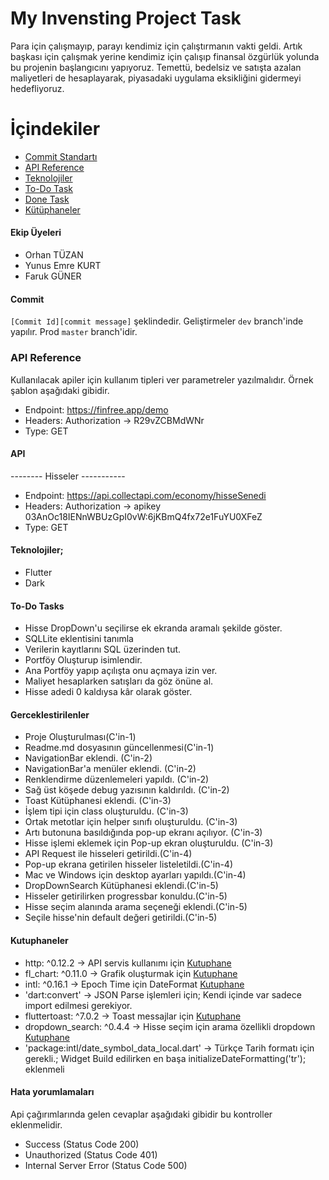 # My Invensting Project Task

Para için çalışmayıp, parayı kendimiz için çalıştırmanın vakti geldi. 
Artık başkası için çalışmak yerine kendimiz için çalışıp finansal özgürlük yolunda bu projenin başlangıcını yapıyoruz.
Temettü, bedelsiz ve satışta azalan maliyetleri de hesaplayarak, piyasadaki uygulama eksikliğini gidermeyi hedefliyoruz.

# İçindekiler
- [Commit Standartı](#commit)
- [API Reference](#api-reference)
- [Teknolojiler](#Teknolojiler)
- [To-Do Task](#To-Do-Tasks)
- [Done Task](#Gerceklestirilenler)
- [Kütüphaneler](#Kutuphaneler)


#### Ekip Üyeleri
- Orhan TÜZAN
- Yunus Emre KURT
- Faruk GÜNER

#### Commit
`[Commit Id][commit message]` şeklindedir. 
Geliştirmeler `dev` branch'inde yapılır. Prod `master` branch'idir.

### API Reference
Kullanılacak apiler için kullanım tipleri ver parametreler yazılmalıdır. Örnek şablon aşağıdaki gibidir.
- Endpoint: https://finfree.app/demo
- Headers: Authorization -> R29vZCBMdWNr
- Type: GET
#### API
-------- Hisseler -----------
- Endpoint: https://api.collectapi.com/economy/hisseSenedi
- Headers: Authorization -> apikey 03AnOc18IENnWBUzGpI0vW:6jKBmQ4fx72e1FuYU0XFeZ
- Type: GET

#### Teknolojiler;
- Flutter
- Dark

#### To-Do Tasks
- Hisse DropDown'u seçilirse ek ekranda aramalı şekilde göster.
- SQLLite eklentisini tanımla
- Verilerin kayıtlarını SQL üzerinden tut.
- Portföy Oluşturup isimlendir.
- Ana Portföy yapıp açılışta onu açmaya izin ver.
- Maliyet hesaplarken satışları da göz önüne al.
- Hisse adedi 0 kaldıysa kâr olarak göster.


#### Gerceklestirilenler
- Proje Oluşturulması(C'in-1)
- Readme.md dosyasının güncellenmesi(C'in-1)
- NavigationBar eklendi. (C'in-2)
- NavigationBar'a menüler eklendi. (C'in-2)
- Renklendirme düzenlemeleri yapıldı. (C'in-2)
- Sağ üst köşede debug yazısının kaldırıldı. (C'in-2)
- Toast Kütüphanesi eklendi. (C'in-3)
- İşlem tipi için class oluşturuldu. (C'in-3)
- Ortak metotlar için helper sınıfı oluşturuldu. (C'in-3)
- Artı butonuna basıldığında pop-up ekranı açılıyor. (C'in-3)
- Hisse işlemi eklemek için Pop-up ekran oluşturuldu. (C'in-3)
- API Request ile hisseleri getirildi.(C'in-4)
- Pop-up ekrana getirilen hisseler listeletildi.(C'in-4)
- Mac ve Windows için desktop ayarları yapıldı.(C'in-4)
- DropDownSearch Kütüphanesi eklendi.(C'in-5)
- Hisseler getirilirken progressbar konuldu.(C'in-5)
- Hisse seçim alanında arama seçeneği eklendi.(C'in-5)
- Seçile hisse'nin default değeri getirildi.(C'in-5)


#### Kutuphaneler
- http: ^0.12.2 -> API servis kullanımı için [Kutuphane](https://pub.dev/packages/http/install)
- fl_chart: ^0.11.0 -> Grafik oluşturmak için [Kutuphane](https://pub.dev/packages/fl_chart/install)
- intl: ^0.16.1 -> Epoch Time için DateFormat [Kutuphane](https://pub.dev/packages/intl/install)
- 'dart:convert' -> JSON Parse işlemleri için; Kendi içinde var sadece import edilmesi gerekiyor.
- fluttertoast: ^7.0.2 -> Toast messajlar için [Kutuphane](https://pub.dev/packages/fluttertoast/install)
- dropdown_search: ^0.4.4 -> Hisse seçim için arama özellikli dropdown [Kutuphane](https://pub.dev/packages/dropdown_search/install)
- 'package:intl/date_symbol_data_local.dart' -> Türkçe Tarih formatı için gerekli.; Widget Build edilirken en başa initializeDateFormatting('tr'); eklenmeli

#### Hata yorumlamaları
Api çağırımlarında gelen cevaplar aşağıdaki gibidir bu kontroller eklenmelidir.
- Success (Status Code 200)
- Unauthorized (Status Code 401)
- Internal Server Error (Status Code 500)
